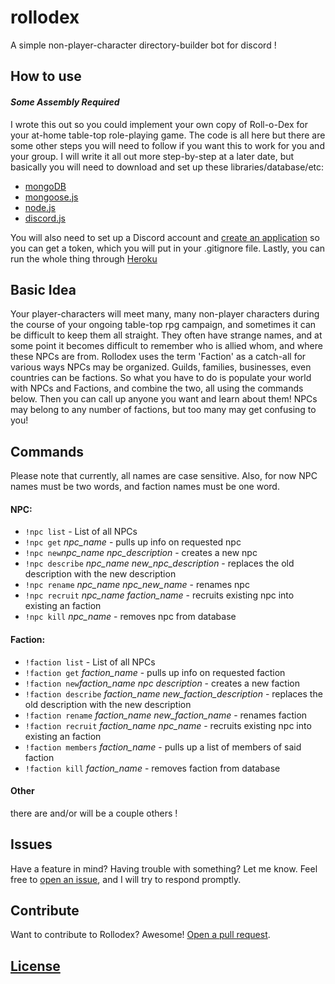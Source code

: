 # rollodex
A simple non-player-character directory-builder bot for discord !

## How to use
#### *Some Assembly Required*
I wrote this out so you could implement your own copy of Roll-o-Dex for your at-home table-top role-playing game. The code is all here but there are some other steps you will need to follow if you want this to work for you and your group. 
I will write it all out more step-by-step at a later date, but basically you will need to download and set up these libraries/database/etc:
* [mongoDB](https://docs.mongodb.com/manual/installation/)
* [mongoose.js](https://mongoosejs.com/docs/)
* [node.js](https://nodejs.org/en/)
* [discord.js](https://discord.js.org/#/)

You will also need to set up a Discord account and [create an application](https://discordapp.com/developers/applications/#top) so you can get a token, which you will put in your .gitignore file. 
Lastly, you can run the whole thing through [Heroku](https://www.heroku.com/)

## Basic Idea
Your player-characters will meet many, many non-player characters during the course of your ongoing table-top rpg campaign, and sometimes it can be difficult to keep them all straight. They often have strange names, and at some point it becomes difficult to remember who is allied whom, and where these NPCs are from.
Rollodex uses the term 'Faction' as a catch-all for various ways NPCs may be organized. Guilds, families, businesses, even countries can be factions.
So what you have to do is populate your world with NPCs and Factions, and combine the two, all using the commands below. Then you can call up anyone you want and learn about them! NPCs may belong to any number of factions, but too many may get confusing to you!

## Commands
Please note that currently, all names are case sensitive. Also, for now NPC names must be two words, and faction names must be one word. 
#### NPC:
- `!npc list` - List of all NPCs
- `!npc get` *npc_name* - pulls up info on requested npc
- `!npc new`*npc_name* *npc_description* - creates a new npc
- `!npc describe` *npc_name* *new_npc_description* - replaces the old description with the new description
- `!npc rename` *npc_name* *npc_new_name* - renames npc
- `!npc recruit` *npc_name* *faction_name* - recruits existing npc into existing an faction
- `!npc kill` *npc_name* - removes npc from database

#### Faction:
- `!faction list` - List of all NPCs
- `!faction get` *faction_name* - pulls up info on requested faction
- `!faction new`*faction_name* *npc description* - creates a new faction
- `!faction describe` *faction_name* *new_faction_description* - replaces the old description with the new description
- `!faction rename` *faction_name* *new_faction_name* - renames faction
- `!faction recruit` *faction_name* *npc_name* - recruits existing npc into existing an faction
- `!faction members` *faction_name* - pulls up a list of members of said faction
- `!faction kill` *faction_name* - removes faction from database

#### Other
there are and/or will be a couple others !

## Issues

Have a feature in mind? Having trouble with something? Let me know. Feel free to [open an issue](https://github.com/professionalzack/rollodexjs/issues/new), and I will try to respond promptly.

## Contribute

Want to contribute to Rollodex? Awesome! [Open a pull request](https://help.github.com/articles/creating-a-pull-request/).


## [License](LICENSE)

